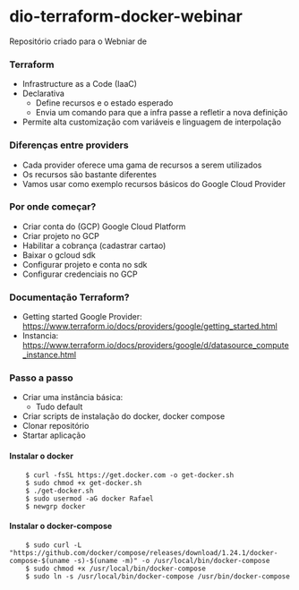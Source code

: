 # dio-terraform-docker-webinar

Repositório criado para o Webniar de 

### Terraform

- Infrastructure as a Code (IaaC)
- Declarativa
    - Define recursos e o estado esperado
    - Envia um comando para que a infra passe a refletir a nova definição
- Permite alta customização com variáveis e linguagem de interpolação

### Diferenças entre providers

- Cada provider oferece uma gama de recursos a serem utilizados
- Os recursos são bastante diferentes
- Vamos usar como exemplo recursos básicos do Google Cloud Provider

### Por onde começar?

- Criar conta do (GCP) Google Cloud Platform
- Criar projeto no GCP
- Habilitar a cobrança (cadastrar cartao)
- Baixar o gcloud sdk
- Configurar projeto e conta no sdk
- Configurar credenciais no GCP

### Documentação Terraform?

- Getting started Google Provider:
    https://www.terraform.io/docs/providers/google/getting_started.html
- Instancia: 
    https://www.terraform.io/docs/providers/google/d/datasource_compute_instance.html

### Passo a passo

 - Criar uma instância básica:
    - Tudo default
 - Criar scripts de instalação do docker, docker compose
 - Clonar repositório
 - Startar aplicação


#### Instalar o docker

```
    $ curl -fsSL https://get.docker.com -o get-docker.sh
    $ sudo chmod +x get-docker.sh
    $ ./get-docker.sh
    $ sudo usermod -aG docker Rafael
    $ newgrp docker
```

#### Instalar o docker-compose

```
    $ sudo curl -L "https://github.com/docker/compose/releases/download/1.24.1/docker-compose-$(uname -s)-$(uname -m)" -o /usr/local/bin/docker-compose
    $ sudo chmod +x /usr/local/bin/docker-compose
    $ sudo ln -s /usr/local/bin/docker-compose /usr/bin/docker-compose
```